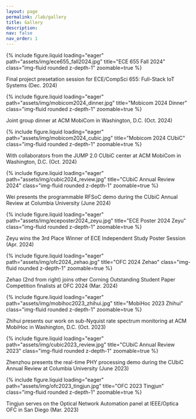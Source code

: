 ```yaml
---
layout: page
permalink: /lab/gallery
title: Gallery
description:
nav: false
nav_order: 1
---
```


<div class="row">
    <div class="col-sm-6">
        {% include figure.liquid loading="eager" path="assets/img/ece655_fall2024.jpg" title="ECE 655 Fall 2024" class="img-fluid rounded z-depth-1" zoomable=true %}
        <p class="caption">Final project presetation session for ECE/CompSci 655: Full-Stack IoT Systems (Dec. 2024)</p>
    </div>
    <div class="col-sm-6">
        {% include figure.liquid loading="eager" path="assets/img/mobicom2024_dinner.jpg" title="Mobicom 2024 Dinner" class="img-fluid rounded z-depth-1" zoomable=true %}
        <p class="caption">Joint group dinner at ACM MobiCom in Washington, D.C. (Oct. 2024)</p>
    </div>
    <div class="col-sm-6">
        {% include figure.liquid loading="eager" path="assets/img/mobicom2024_cubic.jpg" title="Mobicom 2024 CUbiC" class="img-fluid rounded z-depth-1" zoomable=true %}
        <p class="caption">With collaborators from the JUMP 2.0 CUbiC center at ACM MobiCom in Washington, D.C. (Oct. 2024)</p>
    </div>
    <div class="col-sm-6">
        {% include figure.liquid loading="eager" path="assets/img/cubic2024_review.jpg" title="CUbiC Annual Review 2024" class="img-fluid rounded z-depth-1" zoomable=true %}
        <p class="caption">Wei presents the programmable RFSoC demo during the CUbiC Annual Review at Columbia University (June 2024)</p>
    </div>
    <div class="col-sm-6">
        {% include figure.liquid loading="eager" path="assets/img/eceposter2024_zeyu.jpg" title="ECE Poster 2024 Zeyu" class="img-fluid rounded z-depth-1" zoomable=true %}
        <p class="caption">Zeyu wins the 3rd Place Winner of ECE Independent Study Poster Session (Apr. 2024)</p>
    </div>
    <div class="col-sm-6">
        {% include figure.liquid loading="eager" path="assets/img/ofc2024_zehao.jpg" title="OFC 2024 Zehao" class="img-fluid rounded z-depth-1" zoomable=true %}
        <p class="caption">Zehao (2nd from right) joins other Corning Outstanding Student Paper Competition finalists at OFC 2024 (Mar. 2024)</p>
    </div>
    <div class="col-sm-6">
        {% include figure.liquid loading="eager" path="assets/img/mobihoc2023_zhihui.jpg" title="MobiHoc 2023 Zhihui" class="img-fluid rounded z-depth-1" zoomable=true %}
        <p class="caption">Zhihui presents our work on sub-Nyquist rate spectrum monitoring at ACM MobiHoc in Washington, D.C. (Oct. 2023)</p>
    </div>
    <div class="col-sm-6">
        {% include figure.liquid loading="eager" path="assets/img/cubic2023_review.jpg" title="CUbiC Annual Review 2023" class="img-fluid rounded z-depth-1" zoomable=true %}
        <p class="caption">Zhenzhou presents the real-time PHY processing demo during the CUbiC Annual Review at Columbia University (June 2023)</p>
    </div>
    <div class="col-sm-6">
        {% include figure.liquid loading="eager" path="assets/img/ofc2023_tingjun.jpg" title="OFC 2023 Tingjun" class="img-fluid rounded z-depth-1" zoomable=true %}
        <p class="caption">Tingjun serves on the Optical Network Automation panel at IEEE/Optica OFC in San Diego (Mar. 2023)</p>
    </div>
</div>
